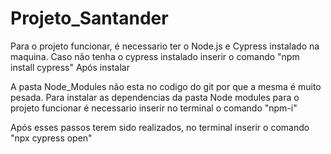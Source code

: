 # Projeto_Santander
Para o projeto funcionar, é necessario ter o Node.js e Cypress instalado na maquina.
Caso não tenha o cypress instalado inserir o comando "npm install cypress"
Após instalar 

A pasta Node_Modules não esta no codigo do git por que a mesma é muito pesada.
Para instalar as dependencias da pasta Node modules para o projeto funcionar é necessario inserir no terminal o comando "npm-i"

Após esses passos terem sido realizados, no terminal inserir o comando "npx cypress open"

 

